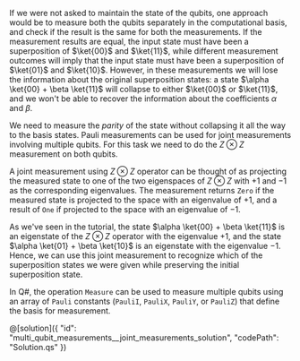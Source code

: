 If we were not asked to maintain the state of the qubits, one approach would be to measure both the qubits separately in the computational basis, and check if the result is the same for both the measurements. If the measurement results are equal, the input state must have been a superposition of $\ket{00}$ and $\ket{11}$, while different measurement outcomes will imply that the input state must have been a superposition of $\ket{01}$ and $\ket{10}$. However, in these measurements we will lose the information about the original superposition states: a state $\alpha \ket{00} + \beta \ket{11}$ will collapse to either $\ket{00}$ or $\ket{11}$, and we won't be able to recover the information about the coefficients $\alpha$ and $\beta$.

We need to measure the *parity* of the state without collapsing it all the way to the basis states. Pauli measurements can be used for joint measurements involving multiple qubits. For this task we need to do the $Z \otimes Z$ measurement on both qubits.

A joint measurement using $Z \otimes Z$ operator can be thought of as projecting the measured state to one of the two eigenspaces of $Z \otimes Z$ with $+1$ and $-1$ as the corresponding eigenvalues. The measurement returns `Zero` if the measured state is projected to the space with an eigenvalue of $+1$, and a result of `One` if projected to the space with an eigenvalue of $-1$.

As we've seen in the tutorial, the state $\alpha \ket{00} + \beta \ket{11}$ is an eigenstate of the $Z \otimes Z$ operator with the eigenvalue $+1$, and the state $\alpha \ket{01} + \beta \ket{10}$ is an eigenstate with the eigenvalue $-1$.
Hence, we can use this joint measurement to recognize which of the superposition states we were given while preserving the initial superposition state.

In Q#, the operation `Measure` can be used to measure multiple qubits using an array of `Pauli` constants (`PauliI`, `PauliX`, `PauliY`, or `PauliZ`) that define the basis for measurement.

@[solution]({
    "id": "multi_qubit_measurements__joint_measurements_solution",
    "codePath": "Solution.qs"
})
